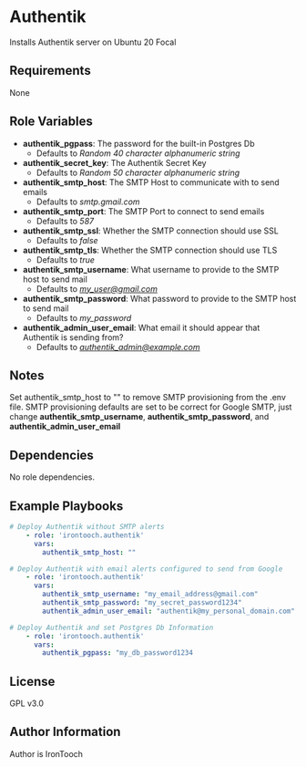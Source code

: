 Authentik
=========

Installs Authentik server on Ubuntu 20 Focal

Requirements
------------

None

Role Variables
--------------

- **authentik_pgpass**: The password for the built-in Postgres Db
  - Defaults to *Random 40 character alphanumeric string*
- **authentik_secret_key**: The Authentik Secret Key
  - Defaults to *Random 50 character alphanumeric string*
- **authentik_smtp_host**: The SMTP Host to communicate with to send emails
  - Defaults to *smtp.gmail.com*
- **authentik_smtp_port**: The SMTP Port to connect to send emails
  - Defaults to *587*
- **authentik_smtp_ssl**: Whether the SMTP connection should use SSL
  - Defaults to *false*
- **authentik_smtp_tls**: Whether the SMTP connection should use TLS
  - Defaults to *true*
- **authentik_smtp_username**: What username to provide to the SMTP host to send mail
  - Defaults to *my_user@gmail.com*
- **authentik_smtp_password**: What password to provide to the SMTP host to send mail
  - Defaults to *my_password*
- **authentik_admin_user_email**: What email it should appear that Authentik is sending from?
  - Defaults to *authentik_admin@example.com*

Notes
-----------
Set authentik_smtp_host to "" to remove SMTP provisioning from the .env file. SMTP provisioning defaults are set to be correct for Google SMTP, just change **authentik_smtp_username**, **authentik_smtp_password**, and **authentik_admin_user_email**

Dependencies
------------

No role dependencies.

Example Playbooks
----------------

```yaml
# Deploy Authentik without SMTP alerts
    - role: 'irontooch.authentik'
      vars:
        authentik_smtp_host: ""
```

```yaml
# Deploy Authentik with email alerts configured to send from Google
    - role: 'irontooch.authentik'
      vars:
        authentik_smtp_username: "my_email_address@gmail.com"
        authentik_smtp_password: "my_secret_password1234"
        authentik_admin_user_email: "authentik@my_personal_domain.com"
```

```yaml
# Deploy Authentik and set Postgres Db Information
    - role: 'irontooch.authentik'
      vars:
        authentik_pgpass: "my_db_password1234
```

License
-------

GPL v3.0

Author Information
------------------

Author is IronTooch
